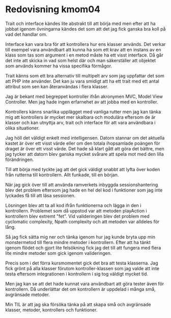 ---
---
Redovisning kmom04
=========================

Trait och interface kändes lite abstrakt till att börja med men efter att ha jobbat igenom övningarna kändes det som att det jag fick ganska bra koll på vad det handlar om.

Interface kan vara bra för att kontrollera hur ens klasser används. Det verkar till exempel vara användbart att kunna ha som ett krav att en instans av en klass som tas som argument i en metod måste ha ett visst interface. Då går det inte att skicka in vad som helst där och man säkerställer att objektet som används kommer ha vissa specifika förmågor.

Trait känns som ett bra alternativ till multipelt arv som jag uppfattar det som att PHP inte använder. Det kan ju vara smidigt att ha ett trait med ett antal attribut som sen kan återanvändas i flera klasser.

Jag är bekant med begreppet kontroller ifrån akronymen MVC, Model View Controller. Men jag hade ingen erfarnehet av att jobba med en kontroller.

Kontrollers känns snarlika upplägget med vanliga rutter men jag kan tänka mig att kontrollers är mycket mer skalbara och modulära eftersom de är klasser och kan utnyttja arv, trait och interface för att vara användbara i olika situationer.

Jag höll det väldigt enkelt med intelligensen. Datorn stannar om det aktuella kastet är över ett visst värde eller om den totala ihopsamlade poängen för draget är över ett visst värde. Det hade så klart gått att göra det bättre, men jag tycker att datorn blev ganska mycket svårare att spela mot med den lilla förändringen.

Till att börja med tyckte jag att det gick väldigt snabbt att lyfta över koden från rutterna till kontrollern. Allt funkade, till en början.

När jag gick över till att använda ramverkets inbyggda sessionshantering blev det problem eftersom jag hade en hel del kod i funktioner som jag inte lyckades få till att läsa sessionen.

Lösningen blev att ta all kod ifrån funktionerna och lägga in den i kontrollern. Problemet som då uppstod var att metoden playAction i kontrollern blev extremt "fet". Vid valideringen blev det problem med cyclomatic complexity, Npath complexity och att metoden var alldeles för lång.

Så jag fick sätta mig ner och tänka igenom hur jag kunde bryta upp min monstermetod till flera mindre metoder i kontrollern. Efter att ha tänkt igenom flödet och gjort lite felsökning fick jag det till att fungera med flera lite mindre metoder som gick igenom valideringen.

Precis som i det förra kursmomentet gick det bra att testa klasserna. Jag fick grönt på alla klasser förutom kontroller-klassen som jag valde att inte testa eftersom integrationen i kontrollern i sig tog väldigt mycket tid.

Men jag kan se att det hade kunnat vara användbart att göra tester även för kontrollern. Då underlättar det om kontrollern är uppdelad i många små, avgränsade metoder.

Min TIL är att jag ska försöka tänka på att skapa små och avgränsade klasser, metoder, kontrollers och funktioner.
